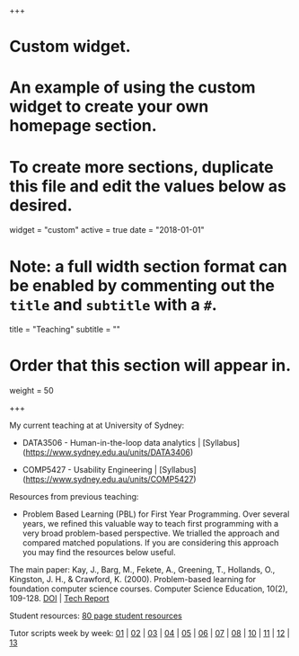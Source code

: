 +++
# Custom widget.
# An example of using the custom widget to create your own homepage section.
# To create more sections, duplicate this file and edit the values below as desired.
widget = "custom"
active = true
date = "2018-01-01"

# Note: a full width section format can be enabled by commenting out the `title` and `subtitle` with a `#`.
title = "Teaching"
subtitle = ""

# Order that this section will appear in.
weight = 50

+++

My current teaching at at University of Sydney:

- DATA3506 - Human-in-the-loop data analytics |
[Syllabus] 
(https://www.sydney.edu.au/units/DATA3406)

- COMP5427 - Usability Engineering | 
[Syllabus] 
(https://www.sydney.edu.au/units/COMP5427)

Resources from previous teaching:

- Problem Based Learning (PBL) for First Year Programming. 
Over several years, we refined this valuable way to teach first programming with a very broad problem-based perspective. 
We trialled the approach and compared matched populations. If you are considering this approach you may find the resources below useful.

The main paper: Kay, J., Barg, M., Fekete, A., Greening, T., Hollands, O., Kingston, J. H., & Crawford, K. (2000). Problem-based learning for foundation computer science courses. Computer Science Education, 10(2), 109-128. 
[DOI](https://doi.org/10.1076/0899-3408(200008)10:2;1-C;FT109) |
[Tech Report](https://www.dropbox.com/s/r5p0if59wvlmqxv/tr_cse_pbl99.pdf?dl=0) 

Student resources:
[80 page student resources](https://www.dropbox.com/s/1c1773u9srnyubw/99_student_resource.pdf?dl=0) 

Tutor scripts week by week: 
[01](https://www.dropbox.com/s/6m0pc1if1kvk9ie/01_class.pdf?dl=0) |
[02](https://www.dropbox.com/s/g65rq2ax9xg10gn/02_class.pdf?dl=0) |
[03](https://www.dropbox.com/s/ta1cw3dkce47cui/03_class.pdf?dl=0) |
[04](https://www.dropbox.com/s/ror43igzk1rlkub/04_class.pdf?dl=0) |
[05](https://www.dropbox.com/s/rvd1g1d2yddwfar/05_class.pdf?dl=0) |
[06](https://www.dropbox.com/s/2zej98cpb2ggt8r/06_class.pdf?dl=0) |
[07](https://www.dropbox.com/s/61b9opc6o99cpxu/07_class.pdf?dl=0) |
[08](https://www.dropbox.com/s/dn7f1f4691cpjde/08_class.pdf?dl=0) |
[10](https://www.dropbox.com/s/tavlxqfnfzr2rpc/10_class.pdf?dl=0) |
[11](https://www.dropbox.com/s/3moh3v75ujyy3sk/11_class.pdf?dl=0) |
[12](https://www.dropbox.com/s/9ig1p21s71csr2z/12_class.pdf?dl=0) |
[13](https://www.dropbox.com/s/y4ah5htdogxxuda/13_class.pdf?dl=0) 

